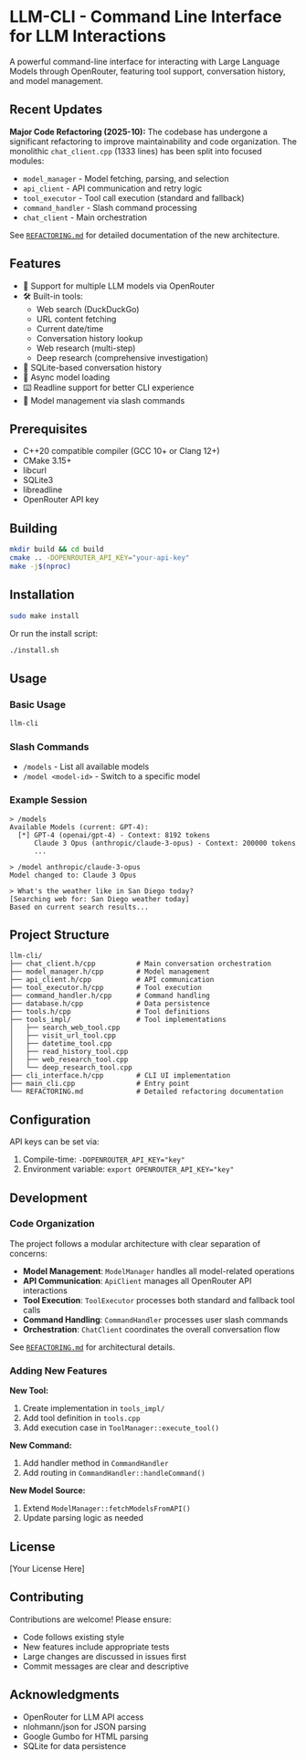 # LLM-CLI - Command Line Interface for LLM Interactions

A powerful command-line interface for interacting with Large Language Models through OpenRouter, featuring tool support, conversation history, and model management.

## Recent Updates

**Major Code Refactoring (2025-10):** The codebase has undergone a significant refactoring to improve maintainability and code organization. The monolithic `chat_client.cpp` (1333 lines) has been split into focused modules:

- `model_manager` - Model fetching, parsing, and selection
- `api_client` - API communication and retry logic
- `tool_executor` - Tool call execution (standard and fallback)
- `command_handler` - Slash command processing
- `chat_client` - Main orchestration

See [`REFACTORING.md`](REFACTORING.md) for detailed documentation of the new architecture.

## Features

- 🤖 Support for multiple LLM models via OpenRouter
- 🛠️ Built-in tools:
  - Web search (DuckDuckGo)
  - URL content fetching
  - Current date/time
  - Conversation history lookup
  - Web research (multi-step)
  - Deep research (comprehensive investigation)
- 💾 SQLite-based conversation history
- 🔄 Async model loading
- ⌨️ Readline support for better CLI experience
- 📝 Model management via slash commands

## Prerequisites

- C++20 compatible compiler (GCC 10+ or Clang 12+)
- CMake 3.15+
- libcurl
- SQLite3
- libreadline
- OpenRouter API key

## Building

```bash
mkdir build && cd build
cmake .. -DOPENROUTER_API_KEY="your-api-key"
make -j$(nproc)
```

## Installation

```bash
sudo make install
```

Or run the install script:

```bash
./install.sh
```

## Usage

### Basic Usage

```bash
llm-cli
```

### Slash Commands

- `/models` - List all available models
- `/model <model-id>` - Switch to a specific model

### Example Session

```
> /models
Available Models (current: GPT-4):
  [*] GPT-4 (openai/gpt-4) - Context: 8192 tokens
      Claude 3 Opus (anthropic/claude-3-opus) - Context: 200000 tokens
      ...

> /model anthropic/claude-3-opus
Model changed to: Claude 3 Opus

> What's the weather like in San Diego today?
[Searching web for: San Diego weather today]
Based on current search results...
```

## Project Structure

```
llm-cli/
├── chat_client.h/cpp          # Main conversation orchestration
├── model_manager.h/cpp        # Model management
├── api_client.h/cpp           # API communication
├── tool_executor.h/cpp        # Tool execution
├── command_handler.h/cpp      # Command handling
├── database.h/cpp             # Data persistence
├── tools.h/cpp                # Tool definitions
├── tools_impl/                # Tool implementations
│   ├── search_web_tool.cpp
│   ├── visit_url_tool.cpp
│   ├── datetime_tool.cpp
│   ├── read_history_tool.cpp
│   ├── web_research_tool.cpp
│   └── deep_research_tool.cpp
├── cli_interface.h/cpp        # CLI UI implementation
├── main_cli.cpp               # Entry point
└── REFACTORING.md             # Detailed refactoring documentation
```

## Configuration

API keys can be set via:
1. Compile-time: `-DOPENROUTER_API_KEY="key"`
2. Environment variable: `export OPENROUTER_API_KEY="key"`

## Development

### Code Organization

The project follows a modular architecture with clear separation of concerns:

- **Model Management**: `ModelManager` handles all model-related operations
- **API Communication**: `ApiClient` manages all OpenRouter API interactions
- **Tool Execution**: `ToolExecutor` processes both standard and fallback tool calls
- **Command Handling**: `CommandHandler` processes user slash commands
- **Orchestration**: `ChatClient` coordinates the overall conversation flow

See [`REFACTORING.md`](REFACTORING.md) for architectural details.

### Adding New Features

**New Tool:**
1. Create implementation in `tools_impl/`
2. Add tool definition in `tools.cpp`
3. Add execution case in `ToolManager::execute_tool()`

**New Command:**
1. Add handler method in `CommandHandler`
2. Add routing in `CommandHandler::handleCommand()`

**New Model Source:**
1. Extend `ModelManager::fetchModelsFromAPI()`
2. Update parsing logic as needed

## License

[Your License Here]

## Contributing

Contributions are welcome! Please ensure:
- Code follows existing style
- New features include appropriate tests
- Large changes are discussed in issues first
- Commit messages are clear and descriptive

## Acknowledgments

- OpenRouter for LLM API access
- nlohmann/json for JSON parsing
- Google Gumbo for HTML parsing
- SQLite for data persistence